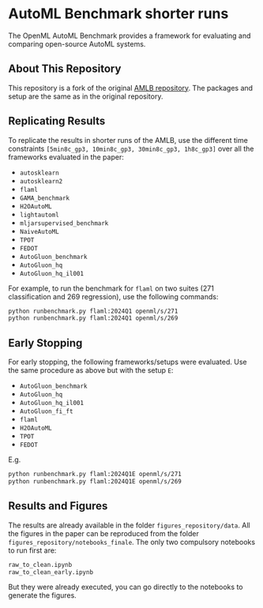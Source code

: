 # AutoML Benchmark shorter runs

The OpenML AutoML Benchmark provides a framework for evaluating and comparing open-source AutoML systems.

## About This Repository

This repository is a fork of the original [AMLB repository](https://github.com/openml/automlbenchmark). The packages and setup are the same as in the original repository.

## Replicating Results

To replicate the results in shorter runs of the AMLB, use the different time constraints `[5min8c_gp3, 10min8c_gp3, 30min8c_gp3, 1h8c_gp3]` over all the frameworks evaluated in the paper:

- `autosklearn`
- `autosklearn2`
- `flaml`
- `GAMA_benchmark`
- `H2OAutoML`
- `lightautoml`
- `mljarsupervised_benchmark`
- `NaiveAutoML`
- `TPOT`
- `FEDOT`
- `AutoGluon_benchmark`
- `AutoGluon_hq`
- `AutoGluon_hq_il001`

For example, to run the benchmark for `flaml` on two suites (271 classification and 269 regression), use the following commands:

```bash
python runbenchmark.py flaml:2024Q1 openml/s/271
python runbenchmark.py flaml:2024Q1 openml/s/269
```
## Early Stopping
For early stopping, the following frameworks/setups were evaluated. Use the same procedure as above but with the setup `E`:

- `AutoGluon_benchmark`
- `AutoGluon_hq`
- `AutoGluon_hq_il001`
- `AutoGluon_fi_ft`
- `flaml`
- `H2OAutoML`
- `TPOT`
- `FEDOT`

E.g.
```bash
python runbenchmark.py flaml:2024Q1E openml/s/271
python runbenchmark.py flaml:2024Q1E openml/s/269
```

## Results and Figures
The results are already available in the folder `figures_repository/data`. All the figures in the paper can be reproduced from the folder `figures_repository/notebooks_finale`. The only two compulsory notebooks to run first are:

```bash
raw_to_clean.ipynb
raw_to_clean_early.ipynb
```
But they were already executed, you can go directly to the notebooks to generate the figures.